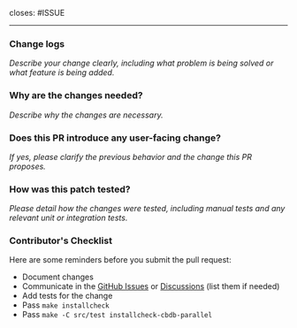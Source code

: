 <!--
Thank you for contributing! 
***If you're the first time contributor, please sign the Contributor License Agreement(CLA).***
-->

<!--In case of an existing issue, please reference it-->
closes: #ISSUE
<!--Remove this section if no corresponding issue.-->

---

### Change logs

_Describe your change clearly, including what problem is being solved or what feature is being added._

### Why are the changes needed?

_Describe why the changes are necessary._

### Does this PR introduce any user-facing change?

_If yes, please clarify the previous behavior and the change this PR proposes._

### How was this patch tested?

_Please detail how the changes were tested, including manual tests and any relevant unit or integration tests._

### Contributor's Checklist
Here are some reminders before you submit the pull request:
* Document changes
* Communicate in the [GitHub Issues](https://github.com/cloudberrydb/cloudberrydb/issues) or [Discussions](https://github.com/orgs/cloudberrydb/discussions) (list them if needed)
* Add tests for the change
* Pass `make installcheck`
* Pass `make -C src/test installcheck-cbdb-parallel`

<!--Who can review & approve your PR?
Feel free to @dev team for the approve! -->
